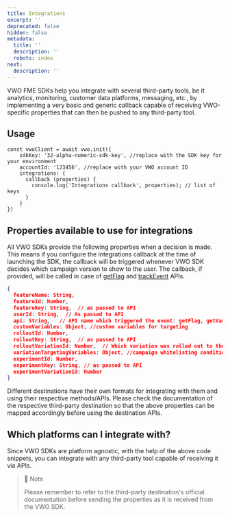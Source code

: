 ```yaml
---
title: Integrations
excerpt: ''
deprecated: false
hidden: false
metadata:
  title: ''
  description: ''
  robots: index
next:
  description: ''
---
```

VWO FME SDKs help you integrate with several third-party tools, be it analytics, monitoring, customer data platforms, messaging, etc., by implementing a very basic and generic callback capable of receiving VWO-specific properties that can then be pushed to any third-party tool.

## Usage

```node
const vwoClient = await vwo.init({
    sdkKey: '32-alpha-numeric-sdk-key', //replace with the SDK key for your environment
    accountId: '123456', //replace with your VWO account ID
    integrations: {
      callback (properties) {
        console.log('Integrations callback', properties); // list of keys
      }
    }
})
```

## Properties available to use for integrations

All VWO SDKs provide the following properties when a decision is made. This means if you configure the integrations callback at the time of launching the SDK, the callback will be triggered whenever VWO SDK decides which campaign version to show to the user. The callback, if provided, will be called in case of [getFlag](https://developers.vwo.com/v2/docs/fme-node-flags) and [trackEvent](https://developers.vwo.com/v2/docs/fme-node-metrics) APIs.

```json
{
  featureName: String,
  featureId: Number,
  featureKey: String,  // as passed to API
  userId: String,  // As passed to API
  api: String,   // API name which triggered the event: getFlag, getVariable, trackMetric
  customVariables: Object, //custom variables for targeting
  rolloutId: Number,
  rolloutKey: String,  // as passed to API
  rolloutVariationId: Number,  // Which variation was rolled out to the current user
  variationTargetingVariables: Object, //campaign whitelisting conditions
  experimentId: Number,
  experimentKey: String, // as passed to API
  experimentVariationId: Number
}

```

Different destinations have their own formats for integrating with them and using their respective methods/APIs. Please check the documentation of the respective third-party destination so that the above properties can be mapped accordingly before using the destination APIs.

## Which platforms can I integrate with?

Since VWO SDKs are platform agnostic, with the help of the above code snippets, you can integrate with any third-party tool capable of receiving it via APIs.

> 📘 Note
>
> Please remember to refer to the third-party destination's official documentation before sending the properties as it is received from the VWO SDK.